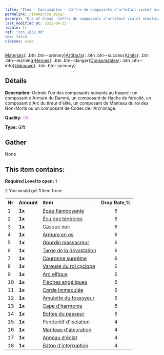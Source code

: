 ```yaml
---
title: "Item - Consumables - Coffre de composants d'artefact violet aléatoire"
permalink: /Items/con_1832/
excerpt: "Era of Chaos  Coffre de composants d'artefact violet aléatoire"
last_modified_at: 2021-04-21
locale: fr
ref: "con_1832.md"
toc: false
classes: wide
---
```

 [Materials](/fr/Items/){: .btn .btn--primary}[Artifacts](/fr/Items/Artifacts/){: .btn .btn--success}[Units](/fr/Items/Units/){: .btn .btn--warning}[Heroes](/fr/Items/Heroes/){: .btn .btn--danger}[Consumables](/fr/Items/Consumables/){: .btn .btn--info}[Unknown](/fr/Items/Unknown/){: .btn .btn--primary}

## Détails
 **Description:** Octroie l'un des composants suivants au hasard : un composant d'Armure du Damné, un composant de Hache de férocité, un composant d'Arc du tireur d'élite, un composant de Manteau du roi des Non-Morts ou un composant de Codex de l'Archimage.

 **Quality:** <span style="color: #DA70D6">OK</span>

 **Type:** Gift

## Gather

  None

## This item contains:

 **Required Level to open:** 1

 2 You would get **1** item  from:

  | Nr | Amount |     Item    | Drop Rate,% |
  |:---|:-------|:------------|:---------:|
  | 1 |  **1x** | [Épée flamboyante](/fr/Items/art_121/) | 6 | 
  | 2 |  **1x** | [Écu des ténèbres](/fr/Items/art_122/) | 6 | 
  | 3 |  **1x** | [Casque noir](/fr/Items/art_123/) | 6 | 
  | 4 |  **1x** | [Armure en os](/fr/Items/art_124/) | 6 | 
  | 5 |  **1x** | [Gourdin massacreur](/fr/Items/art_125/) | 6 | 
  | 6 |  **1x** | [Targe de la dévastation](/fr/Items/art_126/) | 6 | 
  | 7 |  **1x** | [Couronne suprême](/fr/Items/art_127/) | 6 | 
  | 8 |  **1x** | [Vareuse du roi cyclope](/fr/Items/art_128/) | 6 | 
  | 9 |  **1x** | [Arc elfique](/fr/Items/art_103/) | 6 | 
  | 10 |  **1x** | [Flèches angéliques](/fr/Items/art_104/) | 6 | 
  | 11 |  **1x** | [Corde Immaculée](/fr/Items/art_105/) | 6 | 
  | 12 |  **1x** | [Amulette du fossoyeur](/fr/Items/art_129/) | 6 | 
  | 13 |  **1x** | [Cape d'harmonie](/fr/Items/art_130/) | 6 | 
  | 14 |  **1x** | [Bottes du passeur](/fr/Items/art_131/) | 6 | 
  | 15 |  **1x** | [Pendentif d'isolation](/fr/Items/art_136/) | 4 | 
  | 16 |  **1x** | [Manteau d'abjuration](/fr/Items/art_137/) | 4 | 
  | 17 |  **1x** | [Anneau d'éclat](/fr/Items/art_138/) | 4 | 
  | 18 |  **1x** | [Bâton d'interruption](/fr/Items/art_139/) | 4 | 
